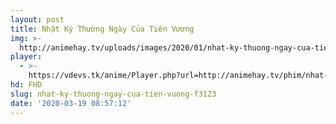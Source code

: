 ```yaml
---
layout: post
title: Nhật Ký Thường Ngày Của Tiên Vương
img: >-
  http://animehay.tv/uploads/images/2020/01/nhat-ky-thuong-ngay-cua-tien-vuong-thumbnail.jpg
player:
  - >-
    https://vdevs.tk/anime/Player.php?url=http://animehay.tv/phim/nhat-ky-thuong-ngay-cua-tien-vuong-tap-1-e92145.html
hd: FHD
slug: nhat-ky-thuong-ngay-cua-tien-vuong-f3123
date: '2020-03-19 08:57:12'
---
```


